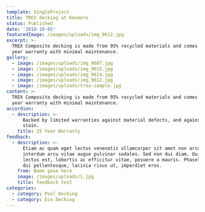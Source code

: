 ```yaml
---
template: SingleProject
title: TREX decking at Kenmore
status: Published
date: '2018-10-05'
featuredImage: /images/uploads/img_9612.jpg
excerpt: >-
  TREX Composite decking is made from 95% recycled materials and comes with a 25
  year warranty with minimal maintenance.
gallery:
  - image: /images/uploads/img_9607.jpg
  - image: /images/uploads/img_9615.jpg
  - image: /images/uploads/img_9614.jpg
  - image: /images/uploads/img_9612.jpg
  - image: /images/uploads/trex-sample.jpg
content: >-
  TREX Composite decking is made from 95% recycled materials and comes with a 25
  year warranty with minimal maintenance.
accordion:
  - description: >-
      Backed by limited warranties against material defects, and against fade &
      stain.
    title: 25 Year Warranty
feedback:
  - description: >-
      Etiam ac quam eget lectus venenatis ullamcorper sit amet non arcu. Nullam
      interdum arcu vitae augue pulvinar sodales. Sed non dui diam. Quisque
      lectus est, lobortis ac efficitur vitae, posuere a mauris. Phasellus ac
      dui pellentesque, lacinia risus ut, imperdiet eros.
    from: Name gose here
    image: /images/uploads/1.jpg
    title: feedback test
categories:
  - category: Pool Decking
  - category: Eco Decking
---
```


